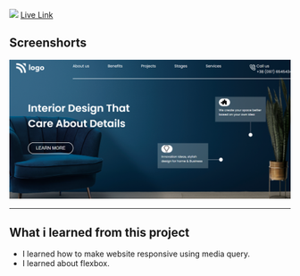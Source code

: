 ![](https://img.shields.io/badge/Project-10-orange)
[Live Link](https://interior-design-landing-page-1.netlify.app/)

## Screenshorts
![Screeshort](Screenshots/Screenshot.png)
   * * *
   

  ## What i learned from this project

  - I learned how to make website responsive using media query.
  - I learned about flexbox.
  